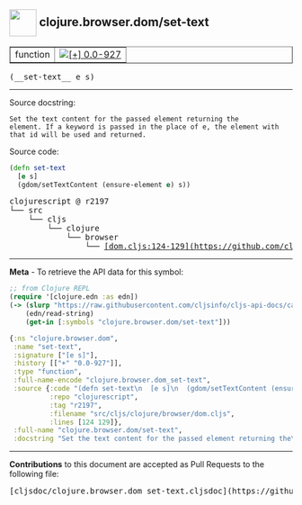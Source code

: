 ## <img width="48px" valign="middle" src="http://i.imgur.com/Hi20huC.png"> clojure.browser.dom/set-text

 <table border="1">
<tr>

<td>function</td>
<td><a href="https://github.com/cljsinfo/cljs-api-docs/tree/0.0-927"><img valign="middle" alt="[+] 0.0-927" src="https://img.shields.io/badge/+-0.0--927-lightgrey.svg"></a> </td>
</tr>
</table>

 <samp>
(__set-text__ e s)<br>
</samp>

---




Source docstring:

```
Set the text content for the passed element returning the
element. If a keyword is passed in the place of e, the element with
that id will be used and returned.
```

Source code:

```clj
(defn set-text
  [e s]
  (gdom/setTextContent (ensure-element e) s))
```

 <pre>
clojurescript @ r2197
└── src
    └── cljs
        └── clojure
            └── browser
                └── <ins>[dom.cljs:124-129](https://github.com/clojure/clojurescript/blob/r2197/src/cljs/clojure/browser/dom.cljs#L124-L129)</ins>
</pre>


---

__Meta__ - To retrieve the API data for this symbol:

```clj
;; from Clojure REPL
(require '[clojure.edn :as edn])
(-> (slurp "https://raw.githubusercontent.com/cljsinfo/cljs-api-docs/catalog/cljs-api.edn")
    (edn/read-string)
    (get-in [:symbols "clojure.browser.dom/set-text"]))
```

```clj
{:ns "clojure.browser.dom",
 :name "set-text",
 :signature ["[e s]"],
 :history [["+" "0.0-927"]],
 :type "function",
 :full-name-encode "clojure.browser.dom_set-text",
 :source {:code "(defn set-text\n  [e s]\n  (gdom/setTextContent (ensure-element e) s))",
          :repo "clojurescript",
          :tag "r2197",
          :filename "src/cljs/clojure/browser/dom.cljs",
          :lines [124 129]},
 :full-name "clojure.browser.dom/set-text",
 :docstring "Set the text content for the passed element returning the\nelement. If a keyword is passed in the place of e, the element with\nthat id will be used and returned."}

```

---

__Contributions__ to this document are accepted as Pull Requests to the following file:

 <pre>
[cljsdoc/clojure.browser.dom_set-text.cljsdoc](https://github.com/cljsinfo/cljs-api-docs/blob/master/cljsdoc/clojure.browser.dom_set-text.cljsdoc)
</pre>

